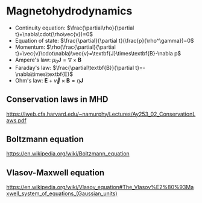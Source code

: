 # Magnetohydrodynamics

- Continuity equation: $\frac{\partial\rho}{\partial t}+\nabla\cdot(\rho\vec{v})=0$
- Equation of state: $\frac{\partial}{\partial t}(\frac{p}{\rho^\gamma})=0$
- Momentum: $\rho(\frac{\partial}{\partial t}+\vec{v}\cdot\nabla)\vec{v}=\textbf{J}\times\textbf{B}-\nabla p$
- Ampere's law: $\mu_0\textbf{J}=\nabla\times\textbf{B}$
- Faraday's law: $\frac{\partial\textbf{B}}{\partial t}=-\nabla\times\textbf{E}$
- Ohm's law: $\textbf{E}+\vec{v}\times\textbf{B}=\eta\textbf{J}$

## Conservation laws in MHD

https://lweb.cfa.harvard.edu/~namurphy/Lectures/Ay253_02_ConservationLaws.pdf

## Boltzmann equation

https://en.wikipedia.org/wiki/Boltzmann_equation

## Vlasov-Maxwell equation

https://en.wikipedia.org/wiki/Vlasov_equation#The_Vlasov%E2%80%93Maxwell_system_of_equations_(Gaussian_units)
